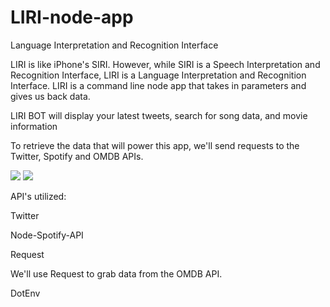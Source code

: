 # LIRI-node-app
Language Interpretation and Recognition Interface

LIRI is like iPhone's SIRI. However, while SIRI is a Speech Interpretation and Recognition Interface, LIRI is a Language Interpretation and Recognition Interface. LIRI is a command line node app that takes in parameters and gives us  back data.


LIRI BOT will display your latest tweets, search for song data, and movie information 

To retrieve the data that will power this app, we'll send requests to the Twitter, Spotify and OMDB APIs. 

![](LIRI-bot-2.gif)
![](name-of-giphy.gif)

API's utilized:

Twitter

Node-Spotify-API

Request

We'll use Request to grab data from the OMDB API.

DotEnv

